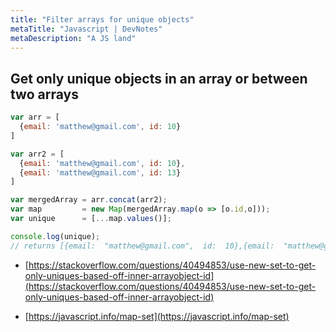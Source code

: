 ```yaml
---
title: "Filter arrays for unique objects"
metaTitle: "Javascript | DevNotes"
metaDescription: "A JS land"
---
```

## Get only unique objects in an array or between two arrays
```js
var arr = [
  {email: 'matthew@gmail.com', id: 10}
]

var arr2 = [
  {email: 'matthew@gmail.com', id: 10},
  {email: 'matthew@gmail.com', id: 13}
]

var mergedArray = arr.concat(arr2);
var map         = new Map(mergedArray.map(o => [o.id,o]));
var unique      = [...map.values()];

console.log(unique);
// returns [{email:  "matthew@gmail.com",  id:  10},{email:  "matthew@gmail.com" id:  13}]
```


* [https://stackoverflow.com/questions/40494853/use-new-set-to-get-only-uniques-based-off-inner-arrayobject-id](https://stackoverflow.com/questions/40494853/use-new-set-to-get-only-uniques-based-off-inner-arrayobject-id)

* [https://javascript.info/map-set](https://javascript.info/map-set)
